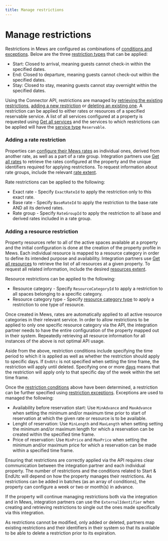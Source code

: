 ```yaml
---
title: Manage restrictions
---
```


# Manage restrictions

Restrictions in Mews are configured as combinations of [conditions and exceptions](https://help.mews.com/s/article/how-do-restrictions-work?language=en_US). Below are the three [restriction types](../operations/restrictions.md#restriction-type) that can be applied:

- Start: Closed to arrival, meaning guests cannot check-in within the specified dates.
- End: Closed to departure, meaning guests cannot check-out within the specified dates.
- Stay: Closed to stay, meaning guests cannot stay overnight within the specified dates.

Using the Connector API, restrictions are managed by [retrieving the existing restrictions](../operations/restrictions.md#get-all-restrictions), [adding a new restriction](../operations/restrictions.md#add-restrictions) or [deleting an existing one](../operations/restrictions.md#delete-restrictions).
A restriction can be applied to either rates or resources of a specified reservable service. A list of all services configured at a property is requested using [Get all services](../operations/services.md#get-all-services) and the services to which restrictions can be applied will have the [service type](../operations/services.md#service-type) `Reservable`.

### Adding a rate restriction

Properties can [configure their Mews rates](https://help.mews.com/s/article/create-a-rate?language=en_US) as individual ones, derived from another rate, as well as a part of a rate group. Integration partners use [Get all rates](../operations/rates.md#get-all-rates) to retrieve the rates configured at the property and the unique identifiers required for applying restrictions. To request information about rate groups, include the relevant [rate extent](../operations/rates.md#rate-extent).

Rate restrictions can be applied to the following:

- Exact rate - Specify `ExactRateId` to apply the restriction only to this exact rate.
- Base rate - Specify `BaseRateId` to apply the restriction to the base rate AND all its derived rates.
- Rate group - Specify `RateGroupId` to apply the restriction to all base and derived rates included in a rate group.

### Adding a resource restriction

Property resources refer to all of the active spaces available at a property and the initial configuration is done at the creation of the property profile in Mews.
Each individual resource is mapped to a resource category in order to define its intended purpose and availability.
Integration partners use [Get all resources](../operations/resources.md#get-all-resources) to retrieve the list of all resources at a given property. To request all related information, include the desired [resources extent](../operations/resources.md#resource-extent).

Resource restrictions can be applied to the following:

- Resource category - Specify `ResourceCategoryId` to apply a restriction to all spaces belonging to a specific category.
- Resource category type - Specify [resource category type](../operations/resources.md#resource-category-type) to apply a restriction to one type of resource.

Once created in Mews, rates are automatically applied to all active resource categories in their relevant service. In order to allow restrictions to be applied to only one specific resource category via the API, the integration partner needs to have the entire configuration of the property mapped out in their system. Repeatedly retrieving all resource information for all instances of the above is not optimal API usage.

Aside from the above, restriction conditions include specifying the time period to which it is applied as well as whether the restriction should apply to specific days.
If `EndUtc` is not specified when setting the time frame, the restriction will apply until deleted. Specifying one or more [days](../operations/restrictions.md#day) means that the restriction will apply only to that specific day of the week within the set time frame.

Once the [restriction conditions](../operations/restrictions.md#restriction-conditions) above have been determined, a restriction can be further specified using [restriction exceptions](../operations/restrictions.md#restriction-exceptions). Exceptions are used to managed the following:

- Availability before reservation start: Use `MinAdvance` and `MaxAdvance` when setting the minimum and/or maximum time prior to start of reservation at which the given rate or resource is to be available.
- Lenght of reservation: Use `MinLength` and `MaxLength` when setting setting the minimum and/or maximum length for which a reservation can be created within the specified time frame.
- Price of reservation: Use `MinPrice` and `MaxPrice` when setting the minimum and/or maximum price for which a reservation can be made within a specified time frame.

Ensuring that restrictions are correctly applied via the API requires clear communication between the integration partner and each individual property.
The number of restrictions and the conditions related to Start & EndUtc will depend on how the property manages their restrictions. As restrictions can be added in batches (as an array of conditions), the property can configure a week or two or month(s) in advance.

If the property will continue managing restrictions both via the integration and in Mews, integration partners can use the `ExternalIdentifier` when creating and retrieving restrictions to single out the ones made specifically via this integration.

As restrictions cannot be modified, only added or deleted, partners map existing restrictions and their identifiers in their system so that its available to be able to delete a restriction prior to its expiration.
